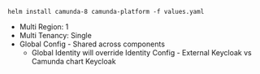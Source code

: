 ```
helm install camunda-8 camunda-platform -f values.yaml
```

- Multi Region: 1 
- Multi Tenancy: Single
- Global Config - Shared across components
  - Global Identity will override Identity Config - External Keycloak vs Camunda chart Keycloak 
